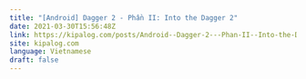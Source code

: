 ```yaml
---
title: "[Android] Dagger 2 - Phần II: Into the Dagger 2"
date: 2021-03-30T15:56:48Z
link: https://kipalog.com/posts/Android--Dagger-2---Phan-II--Into-the-Dagger-2?utm_medium=RSS&utm_source=news.12bit.vn
site: kipalog.com
language: Vietnamese
draft: false
---
```


